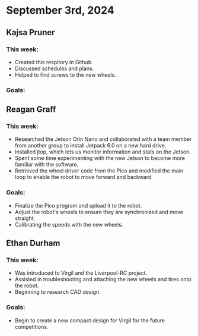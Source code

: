 # September 3rd, 2024

## Kajsa Pruner
### This week:
- Created this respitory in Github.
- Discussed schedules and plans.
- Helped to find screws to the new wheels.
### Goals:

## Reagan Graff
### This week:
- Researched the Jetson Orin Nano and collaborated with a team member from another group to install Jetpack 6.0 on a new hard drive.
- Installed jtop, which lets us monitor information and stats on the Jetson.
- Spent some time experimenting with the new Jetson to become more familiar with the software.
- Retrieved the wheel driver code from the Pico and modified the main loop to enable the robot to move forward and backward.
### Goals:
- Finalize the Pico program and upload it to the robot.
- Adjust the robot's wheels to ensure they are synchronized and move straight.
- Calibrating the speeds with the new wheels.

## Ethan Durham
### This week:
- Was introduced to Virgil and the Liverpool-RC project.
- Assisted in troubleshooting and attaching the new wheels and tires onto the robot. 
- Beginning to research CAD design.
### Goals:
- Begin to create a new compact design for Virgil for the future competitions. 
